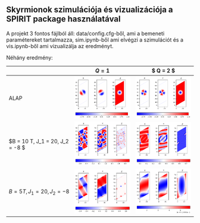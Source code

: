 ## Skyrmionok szimulációja és vizualizációja a SPIRIT package használatával

A projekt 3 fontos fájlból áll: data/config.cfg-ből, ami a bemeneti paramétereket tartalmazza, sim.ipynb-ből ami elvégzi a szimulációt és a vis.ipynb-ből ami vizualizálja az eredményt. 

Néhány eredmény:

|          | $Q = 1$ |$ Q = 2 $|
|----------|-------|-------|
| ALAP     |    <img src="IMG/Q1_setup.png" alt="q1_s" width="200"/> | <img src="IMG/Q2_setup.png" alt="q2_s" width="200"/>    |
| $B = 10 T, J_1 = 20,  J_2 = -8 $|    <img src="IMG/Q1_20_-8_5.png" alt="q1_20_-8_5" width="200"/>    |  <img src="IMG/Q2_20_-8_5.png" alt="q2_20_-8_5" width="200"/>     |
| $B = 5 T, J_1 = 20, J_2 = -8$ |  <img src="IMG/Q1_30_-8_10.png" alt="q1_30_-8_10" width="200"/>     |   <img src="IMG/Q2_30_-8_10.png" alt="q2_30_-8_10" width="200"/>    |
